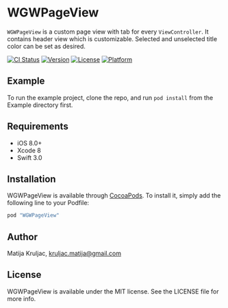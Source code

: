 # WGWPageView

`WGWPageView` is a custom page view with tab for every `ViewController`. It contains header view which is customizable. Selected and unselected title color can be set as desired.

[![CI Status](https://api.travis-ci.org/MatijaKruljac/WGWPageView.svg?branch=master)](https://api.travis-ci.org/MatijaKruljac/WGWPageView.svg?branch=master)
[![Version](https://img.shields.io/cocoapods/v/WGWPageView.svg?style=flat)](http://cocoapods.org/pods/WGWPageView)
[![License](https://img.shields.io/cocoapods/l/WGWPageView.svg?style=flat)](http://cocoapods.org/pods/WGWPageView)
[![Platform](https://img.shields.io/cocoapods/p/WGWPageView.svg?style=flat)](http://cocoapods.org/pods/WGWPageView)

## Example

To run the example project, clone the repo, and run `pod install` from the Example directory first.

## Requirements

- iOS 8.0+
- Xcode 8
- Swift 3.0

## Installation

WGWPageView is available through [CocoaPods](http://cocoapods.org). To install
it, simply add the following line to your Podfile:

```swift
pod "WGWPageView"
```

## Author

Matija Kruljac, kruljac.matija@gmail.com

## License

WGWPageView is available under the MIT license. See the LICENSE file for more info.
